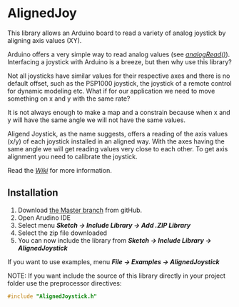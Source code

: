 # AlignedJoy
This library allows an Arduino board to read a variety of analog joystick by aligning axis values (XY).

Arduino offers a very simple way to read analog values (see [_analogRead()_](https://www.arduino.cc/reference/en/language/functions/analog-io/analogread/)).
Interfacing a joystick with Arduino is a breeze, but then why use this library?

Not all joysticks have similar values for their respective axes and there is no default offset, such as the PSP1000 joystick, the joystick of a remote control for dynamic modeling etc.
What if for our application we need to move something on x and y with the same rate?

It is not always enough to make a map and a constrain because when x and y will have the same angle we will not have the same values.

Aligend Joystick, as the name suggests, offers a reading of the axis values (x/y) of each joystick installed in an aligned way. With the axes having the same angle we will get reading values very close to each other. To get axis alignment you need to calibrate the joystick.

Read the [_Wiki_](https://github.com/PalladinoMarco/AlignedJoystick/wiki) for more information.

## Installation
1. Download [the Master branch](https://github.com/PalladinoMarco/AlignedJoystick/archive/master.zip) from gitHub.
2. Open Arudino IDE
3. Select menu **_Sketch -> Include Library -> Add .ZIP Library_**
4. Select the zip file downloaded
5. You can now include the library from  **_Sketch -> Include Library -> AlignedJoystick_**

If you want to use examples, menu **_File -> Examples -> AlignedJoystick_**

NOTE: If you want include the source of this library directly in your project folder use the preprocessor directives:
```C++
#include "AlignedJoystick.h"
```
